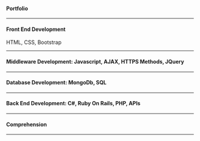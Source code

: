 #### Portfolio
-----

#### Front End Development
HTML, CSS, Bootstrap


-------


#### Middleware Development: Javascript, AJAX, HTTPS Methods, JQuery



-------

#### Database Development: MongoDb, SQL



-------

#### Back End Development: C#, Ruby On Rails, PHP, APIs




-------

#### Comprehension




-------



